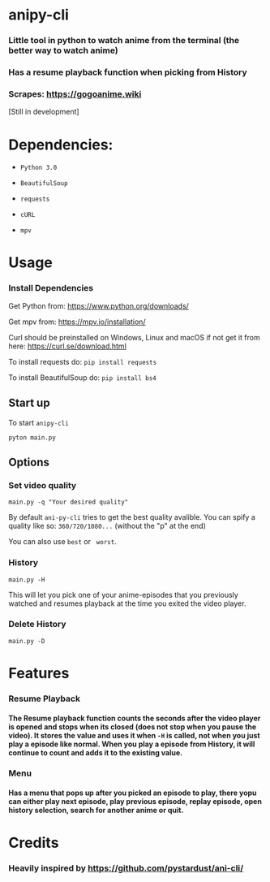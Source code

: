 # anipy-cli
### Little tool in python to watch anime from the terminal (the better way to watch anime)
### Has a resume playback function when  picking from History

### Scrapes: https://gogoanime.wiki


[Still in development]

# Dependencies:
- `Python 3.0`

- `BeautifulSoup`

- `requests`

- `cURL`

- `mpv`
 

# Usage

### Install Dependencies
Get Python from: https://www.python.org/downloads/



Get mpv from: https://mpv.io/installation/

Curl should be preinstalled on Windows, Linux and macOS if not get it from here: https://curl.se/download.html

 To install requests do: `pip install requests`

To install BeautifulSoup do: `pip install bs4`

## Start up 
To start `anipy-cli`

`pyton main.py`

## Options
### Set video quality
`main.py -q "Your desired quality"` 

By default `ani-py-cli` tries to get the best quality avalible. You can spify a quality like so: `360/720/1080...` (without the "p" at the end)

You can also use  `best` or ` worst`.

### History
`main.py -H`

This will let you pick one of your anime-episodes that you previously watched and resumes playback at the time you exited the video player.


### Delete History

`main.py -D`

# Features
### Resume Playback
#### The Resume playback function counts the seconds after the video player is opened and stops when its closed (does not stop when you pause the video). It stores the value and uses it when `-H` is called, not when you just play a episode like normal. When you play a episode from History, it will continue to count and adds it to the existing value.    

### Menu
#### Has a menu that pops up after you picked an episode to play, there yopu can either play next episode, play previous episode, replay episode, open history selection, search for another anime or quit.

# Credits
### Heavily inspired by https://github.com/pystardust/ani-cli/
